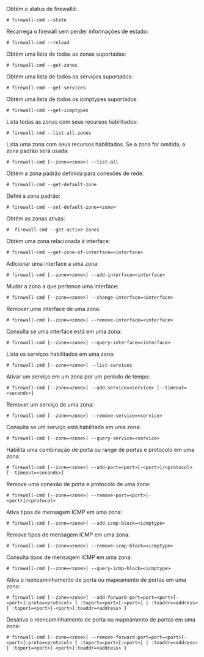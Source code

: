 Obtém o status de firewalld:

`# firewall-cmd --state`

Recarrega o firewall sem perder informações de estado:

`# firewall-cmd --reload`

Obtém uma lista de todas as zonas suportadas:

`# firewall-cmd --get-zones`

Obtém uma lista de todos os serviços suportados:

`# firewall-cmd --get-services`

Obtém uma lista de todos os icmptypes suportados:

`# firewall-cmd --get-icmptypes`

Lista todas as zonas com seus recursos habilitados:

`# firewall-cmd --list-all-zones`

Lista uma zona com seus recursos habilitados. Se a zona for omitida, a zona padrão será usada:

`# firewall-cmd [--zone=<zone>] --list-all`

Obtém a zona padrão definida para conexões de rede:

`# firewall-cmd --get-default-zone`

Defini a zona padrão:

`# firewall-cmd --set-default-zone=<zone>`

Obtém as zonas ativas:

`#  firewall-cmd --get-active-zones`

Obtém uma zona relacionada à interface:

`# firewall-cmd --get-zone-of-interface=<interface>`

Adicionar uma interface a uma zona:

`# firewall-cmd [--zone=<zone>] --add-interface=<interface>`

Mudar a zona a que pertence uma interface:

`# firewall-cmd [--zone=<zone>] --change-interface=<interface>`

Remover uma interface de uma zona:

`# firewall-cmd [--zone=<zone>] --remove-interface=<interface>`

Consulta se uma interface está em uma zona:

`# firewall-cmd [--zone=<zone>] --query-interface=<interface>`

Lista os serviços habilitados em uma zona:

`# firewall-cmd [--zone=<zone>] --list-services`

Ativar um serviço em um zona por um período de tempo:

`# firewall-cmd [--zone=<zone>] --add-service=<service> [--timeout=<seconds>]`

Remover um serviço de uma zona:

`# firewall-cmd [--zone=<zone>] --remove-service=<service>`

Consulta se um serviço está habilitado em uma zona:

`# firewall-cmd [--zone=<zone>] --query-service=<service>`

Habilita uma combinação de porta ou range de portas e protocolo em uma zona:

`# firewall-cmd [--zone=<zone>] --add-port=<port>[-<port>]/<protocol> [--timeout=<seconds>]`

Remove uma conexão de porta e protocolo de uma zona:

`# firewall-cmd [--zone=<zone>] --remove-port=<port>[-<port>]/<protocol>`

Ativa tipos de mensagem ICMP em uma zona:

`# firewall-cmd [--zone=<zone>] --add-icmp-block=<icmptype>`

Remove tipos de mensagem ICMP em uma zona:

`# firewall-cmd [--zone=<zone>] --remove-icmp-block=<icmptype>`

Consulta tipos de mensagem ICMP em uma zona:

`# firewall-cmd [--zone=<zone>] --query-icmp-block=<icmptype>`

Ativa o reencaminhamento de porta ou mapeamento de portas em uma zona:

`# firewall-cmd [--zone=<zone>] --add-forward-port=port=<port>[-<port>]:proto=<protocol> { :toport=<port>[-<port>] | :toaddr=<address> | :toport=<port>[-<port>]:toaddr=<address> }`

Desativa o reencaminhamento de porta ou mapeamento de portas em uma zona:

`# firewall-cmd [--zone=<zone>] --remove-forward-port=port=<port>[-<port>]:proto=<protocol> { :toport=<port>[-<port>] | :toaddr=<address> | :toport=<port>[-<port>]:toaddr=<address> }`

